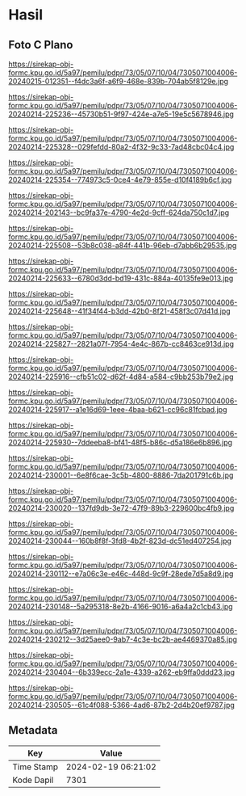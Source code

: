 # Hasil

## Foto C Plano

https://sirekap-obj-formc.kpu.go.id/5a97/pemilu/pdpr/73/05/07/10/04/7305071004006-20240215-012351--f4dc3a6f-a6f9-468e-839b-704ab5f8129e.jpg

https://sirekap-obj-formc.kpu.go.id/5a97/pemilu/pdpr/73/05/07/10/04/7305071004006-20240214-225236--45730b51-9f97-424e-a7e5-19e5c5678946.jpg

https://sirekap-obj-formc.kpu.go.id/5a97/pemilu/pdpr/73/05/07/10/04/7305071004006-20240214-225328--029fefdd-80a2-4f32-9c33-7ad48cbc04c4.jpg

https://sirekap-obj-formc.kpu.go.id/5a97/pemilu/pdpr/73/05/07/10/04/7305071004006-20240214-225354--774973c5-0ce4-4e79-855e-d10f4189b6cf.jpg

https://sirekap-obj-formc.kpu.go.id/5a97/pemilu/pdpr/73/05/07/10/04/7305071004006-20240214-202143--bc9fa37e-4790-4e2d-9cff-624da750c1d7.jpg

https://sirekap-obj-formc.kpu.go.id/5a97/pemilu/pdpr/73/05/07/10/04/7305071004006-20240214-225508--53b8c038-a84f-441b-96eb-d7abb6b29535.jpg

https://sirekap-obj-formc.kpu.go.id/5a97/pemilu/pdpr/73/05/07/10/04/7305071004006-20240214-225633--6780d3dd-bd19-431c-884a-40135fe9e013.jpg

https://sirekap-obj-formc.kpu.go.id/5a97/pemilu/pdpr/73/05/07/10/04/7305071004006-20240214-225648--41f34f44-b3dd-42b0-8f21-458f3c07d41d.jpg

https://sirekap-obj-formc.kpu.go.id/5a97/pemilu/pdpr/73/05/07/10/04/7305071004006-20240214-225827--2821a07f-7954-4e4c-867b-cc8463ce913d.jpg

https://sirekap-obj-formc.kpu.go.id/5a97/pemilu/pdpr/73/05/07/10/04/7305071004006-20240214-225916--cfb51c02-d62f-4d84-a584-c9bb253b79e2.jpg

https://sirekap-obj-formc.kpu.go.id/5a97/pemilu/pdpr/73/05/07/10/04/7305071004006-20240214-225917--a1e16d69-1eee-4baa-b621-cc96c81fcbad.jpg

https://sirekap-obj-formc.kpu.go.id/5a97/pemilu/pdpr/73/05/07/10/04/7305071004006-20240214-225930--7ddeeba8-bf41-48f5-b86c-d5a186e6b896.jpg

https://sirekap-obj-formc.kpu.go.id/5a97/pemilu/pdpr/73/05/07/10/04/7305071004006-20240214-230001--6e8f6cae-3c5b-4800-8886-7da201791c6b.jpg

https://sirekap-obj-formc.kpu.go.id/5a97/pemilu/pdpr/73/05/07/10/04/7305071004006-20240214-230020--137fd9db-3e72-47f9-89b3-229600bc4fb9.jpg

https://sirekap-obj-formc.kpu.go.id/5a97/pemilu/pdpr/73/05/07/10/04/7305071004006-20240214-230044--160b8f8f-3fd8-4b2f-823d-dc51ed407254.jpg

https://sirekap-obj-formc.kpu.go.id/5a97/pemilu/pdpr/73/05/07/10/04/7305071004006-20240214-230112--e7a06c3e-e46c-448d-9c9f-28ede7d5a8d9.jpg

https://sirekap-obj-formc.kpu.go.id/5a97/pemilu/pdpr/73/05/07/10/04/7305071004006-20240214-230148--5a295318-8e2b-4166-9016-a6a4a2c1cb43.jpg

https://sirekap-obj-formc.kpu.go.id/5a97/pemilu/pdpr/73/05/07/10/04/7305071004006-20240214-230212--3d25aee0-9ab7-4c3e-bc2b-ae4469370a85.jpg

https://sirekap-obj-formc.kpu.go.id/5a97/pemilu/pdpr/73/05/07/10/04/7305071004006-20240214-230404--6b339ecc-2a1e-4339-a262-eb9ffa0ddd23.jpg

https://sirekap-obj-formc.kpu.go.id/5a97/pemilu/pdpr/73/05/07/10/04/7305071004006-20240214-230505--61c4f088-5366-4ad6-87b2-2d4b20ef9787.jpg


## Metadata

| Key        | Value               |
| ---------- | ------------------- |
| Time Stamp | 2024-02-19 06:21:02 |
| Kode Dapil | 7301                |



